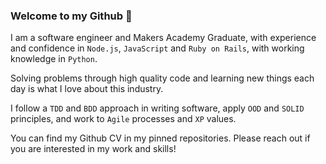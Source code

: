 ### Welcome to my Github 🙂

I am a software engineer and Makers Academy Graduate, with experience and confidence in `Node.js`, `JavaScript` and `Ruby on Rails`, with working knowledge in `Python`.

Solving problems through high quality code and learning new things each day is what I love about this industry. 

I follow a `TDD` and `BDD` approach in writing software, apply `OOD` and `SOLID` principles, and work to `Agile` processes and `XP` values.

You can find my Github CV in my pinned repositories. Please reach out if you are interested in my work and skills!

